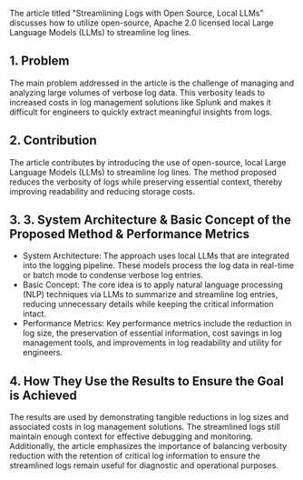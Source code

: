The article titled "Streamlining Logs with Open Source, Local LLMs" discusses how to utilize open-source, Apache 2.0 licensed local Large Language Models (LLMs) to streamline log lines.

## 1. Problem
The main problem addressed in the article is the challenge of managing and analyzing large volumes of verbose log data. This verbosity leads to increased costs in log management solutions like Splunk and makes it difficult for engineers to quickly extract meaningful insights from logs.

## 2. Contribution
The article contributes by introducing the use of open-source, local Large Language Models (LLMs) to streamline log lines. The method proposed reduces the verbosity of logs while preserving essential context, thereby improving readability and reducing storage costs.

## 3. 3. System Architecture & Basic Concept of the Proposed Method & Performance Metrics
  -  System Architecture: The approach uses local LLMs that are integrated into the logging pipeline. These models process the log data in real-time or batch mode to condense verbose log entries.
  -  Basic Concept: The core idea is to apply natural language processing (NLP) techniques via LLMs to summarize and streamline log entries, reducing unnecessary details while keeping the critical information intact.
  -  Performance Metrics: Key performance metrics include the reduction in log size, the preservation of essential information, cost savings in log management tools, and improvements in log readability and utility for engineers.

## 4. How They Use the Results to Ensure the Goal is Achieved
The results are used by demonstrating tangible reductions in log sizes and associated costs in log management solutions. The streamlined logs still maintain enough context for effective debugging and monitoring. Additionally, the article emphasizes the importance of balancing verbosity reduction with the retention of critical log information to ensure the streamlined logs remain useful for diagnostic and operational purposes.







